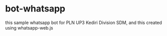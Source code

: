 # bot-whatsapp

this sample whatsapp bot for PLN UP3 Kediri Division SDM, and this created using whatsapp-web.js

